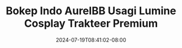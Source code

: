 --- 
title: "Bokep Indo AurelBB Usagi Lumine Cosplay Trakteer Premium"
description: "download  video bokep Bokep Indo AurelBB Usagi Lumine Cosplay Trakteer Premium   full vidio terbaru"
date: 2024-07-19T08:41:02-08:00
file_code: "68q01jva9dxv"
draft: false
cover: "llapumq09udy8sdw.jpg"
tags: ["Bokep", "Indo", "AurelBB", "Usagi", "Lumine", "Cosplay", "Trakteer", "Premium", "bokep-indo", "bokep-viral", "bokep-ig"]
length: 750
fld_id: "1482980"
foldername: "Aurelbb update"
categories: ["Aurelbb update"]
views: 0
---